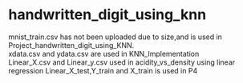 # handwritten_digit_using_knn
mnist_train.csv has not been uploaded due to size,and is used in Project_handwritten_digit_using_KNN.          
xdata.csv and ydata.csv are used in KNN_Implementation   
Linear_X.csv and Linear_y.csv used in acidity_vs_density using linear regression
Linear_X_test,Y_train and X_train is used in P4
